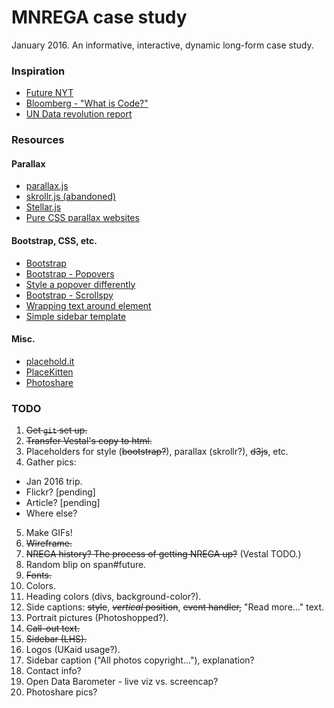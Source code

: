 MNREGA case study
=================

January 2016. An informative, interactive, dynamic long-form case study. 

### Inspiration
* [Future NYT](http://futurenytimes.org/)
* [Bloomberg - "What is Code?"](http://www.bloomberg.com/graphics/2015-paul-ford-what-is-code/)
* [UN Data revolution report](http://www.undatarevolution.org/report/)

### Resources

#### Parallax
* [parallax.js](https://pixelcog.github.io/parallax.js/)
* [skrollr.js (abandoned)](https://prinzhorn.github.io/skrollr/)
* [Stellar.js](http://markdalgleish.com/projects/stellar.js/)
* [Pure CSS parallax websites](http://keithclark.co.uk/articles/pure-css-parallax-websites/)

#### Bootstrap, CSS, etc.
* [Bootstrap](https://getbootstrap.com/)
* [Bootstrap - Popovers](https://getbootstrap.com/javascript/#popovers)
* [Style a popover differently](http://tutsme-webdesign.info/bootstrap-3-popover-with-different-style/)
* [Bootstrap - Scrollspy](https://getbootstrap.com/javascript/#scrollspy)
* [Wrapping text around element](https://stackoverflow.com/questions/6217907/wrapping-text-block-elements-around-images)
* [Simple sidebar template](http://startbootstrap.com/template-overviews/simple-sidebar/)

#### Misc.
* [placehold.it](https://placehold.it/)
* [PlaceKitten](http://placekitten.com/)
* [Photoshare](http://www.photoshare.org/)

### TODO
1. ~~Get `git` set up.~~
2. ~~Transfer Vestal's copy to html.~~
3. Placeholders for style (~~bootstrap?~~), parallax (skrollr?), ~~d3js~~, etc.
4. Gather pics:
  * Jan 2016 trip.
  * Flickr? [pending]
  * Article? [pending]
  * Where else?
5. Make GIFs!
6. ~~Wireframe.~~
7. ~~NREGA history? The process of getting NREGA up?~~ (Vestal TODO.)
8. Random blip on span#future.
9. ~~Fonts.~~
10. Colors. 
11. Heading colors (divs, background-color?).
12. Side captions: ~~style~~, ~~*vertical* position~~, ~~event handler,~~ "Read more..." text.
13. Portrait pictures (Photoshopped?).
14. ~~Call-out text.~~
15. ~~Sidebar (LHS).~~
16. Logos (UKaid usage?).
17. Sidebar caption ("All photos copyright..."), explanation?
18. Contact info?
19. Open Data Barometer - live viz vs. screencap?
20. Photoshare pics?
